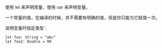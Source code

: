 
使用 let 来声明常量，使用 var 来声明变量。

一个常量的值，在编译的时候，并不需要有明确的值，但是你只能为它赋值一次。

说明变量时指定类型：

```
let foo: String = "abc"
let foo2: Double = 90
```
